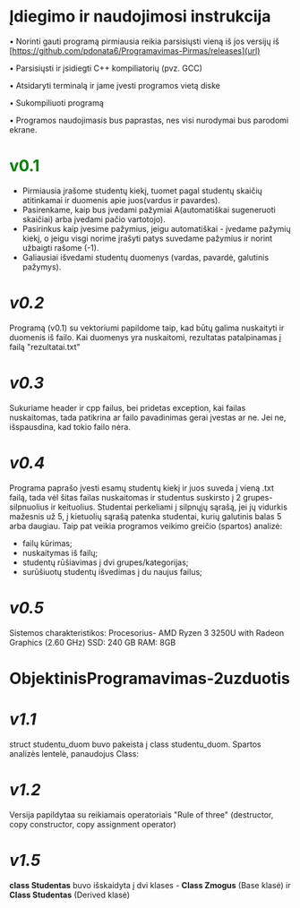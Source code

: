 # **Įdiegimo ir naudojimosi instrukcija**

• Norinti gauti programą pirmiausia reikia parsisiųsti vieną iš jos versijų iš [https://github.com/pdonata6/Programavimas-Pirmas/releases](url)

• Parsisiųsti ir įsidiegti C++ kompiliatorių (pvz. GCC)

• Atsidaryti terminalą ir jame įvesti programos vietą diske

• Sukompiliuoti programą

• Programos naudojimasis bus paprastas, nes visi nurodymai bus parodomi ekrane.


# <span style="color: green"> **v0.1** </span>

- Pirmiausia įrašome studentų kiekį, tuomet pagal studentų skaičių atitinkamai ir duomenis apie juos(vardus ir pavardes). 
- Pasirenkame, kaip bus įvedami pažymiai A(automatiškai sugeneruoti skaičiai) arba įvedami pačio vartotojo). 
- Pasirinkus kaip įvesime pažymius, jeigu automatiškai - įvedame pažymių kiekį, o jeigu visgi norime įrašyti patys suvedame pažymius ir norint užbaigti rašome (-1). 
- Galiausiai išvedami studentų duomenys (vardas, pavardė, galutinis pažymys).
 

# _**v0.2**_ 
Programą (v0.1) su vektoriumi papildome taip, kad būtų galima nuskaityti ir duomenis iš failo. Kai duomenys yra nuskaitomi, rezultatas patalpinamas į failą "rezultatai.txt"



# _**v0.3**_
Sukuriame header ir cpp failus, bei pridetas exception, kai failas nuskaitomas, tada patikrina ar failo pavadinimas gerai įvestas ar ne. Jei ne, išspausdina, kad tokio failo nėra.


# _**v0.4**_
Programa paprašo įvesti esamų studentų kiekį ir juos suveda į vieną .txt failą, tada vėl šitas failas nuskaitomas ir studentus suskirsto į 2 grupes- silpnuolius ir keituolius. Studentai perkeliami į silpnųjų sąrašą, jei jų vidurkis mažesnis už 5, į kietuolių sąrašą patenka studentai, kurių galutinis balas 5 arba daugiau.
Taip pat veikia programos veikimo greičio (spartos) analizė:

- failų kūrimas;
- nuskaitymas iš failų;
- studentų rūšiavimas į dvi grupes/kategorijas;
- surūšiuotų studentų išvedimas į du naujus failus;



# _**v0.5**_

Sistemos charakteristikos:
Procesorius-	AMD Ryzen 3 3250U with Radeon Graphics (2.60 GHz)
SSD: 240 GB
RAM: 8GB 


# ObjektinisProgramavimas-2uzduotis


# _**v1.1**_

struct studentu_duom buvo pakeista į class studentu_duom. Spartos analizės lentelė, panaudojus Class:



# _**v1.2**_

Versija papildytaa su reikiamais operatoriais "Rule of three" (destructor, copy constructor, copy assignment operator)

# _**v1.5**_

**class Studentas** buvo išskaidyta į dvi klases - **Class Zmogus** (Base klasė) ir **Class Studentas** (Derived klasė)



